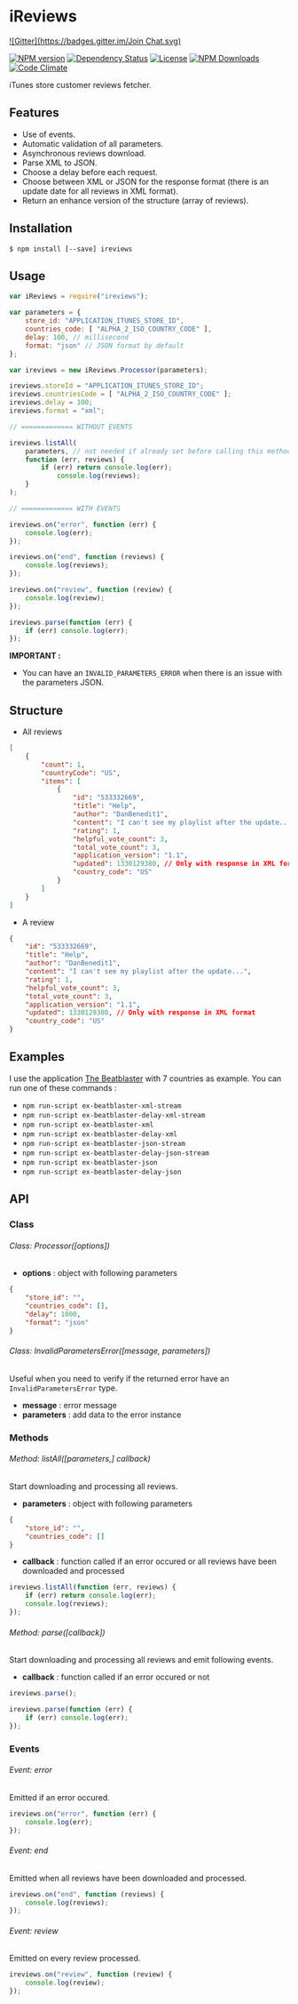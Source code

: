 # iReviews

[![Gitter](https://badges.gitter.im/Join Chat.svg)](https://gitter.im/linitix/ireviews?utm_source=badge&utm_medium=badge&utm_campaign=pr-badge&utm_content=badge)

[![NPM version](https://img.shields.io/npm/v/ireviews.svg?style=flat-square)](http://badge.fury.io/js/ireviews)
[![Dependency Status](https://img.shields.io/david/linitix/ireviews.svg?style=flat-square)](https://david-dm.org/linitix/ireviews)
[![License](https://img.shields.io/npm/l/ireviews.svg?style=flat-square)]()
[![NPM Downloads](https://img.shields.io/npm/dm/ireviews.svg?style=flat-square)]()
[![Code Climate](https://img.shields.io/codeclimate/github/linitix/ireviews.svg?style=flat-square)](https://codeclimate.com/github/linitix/ireviews)

iTunes store customer reviews fetcher.

## Features

* Use of events.
* Automatic validation of all parameters.
* Asynchronous reviews download.
* Parse XML to JSON.
* Choose a delay before each request.
* Choose between XML or JSON for the response format (there is an update date for all reviews in XML format).
* Return an enhance version of the structure (array of reviews).

## Installation

```
$ npm install [--save] ireviews
```

## Usage

```javascript
var iReviews = require("ireviews");

var parameters = {
	store_id: "APPLICATION_ITUNES_STORE_ID",
	countries_code: [ "ALPHA_2_ISO_COUNTRY_CODE" ],
	delay: 100, // millisecond
	format: "json" // JSON format by default
};

var ireviews = new iReviews.Processor(parameters);

ireviews.storeId = "APPLICATION_ITUNES_STORE_ID";
ireviews.countriesCode = [ "ALPHA_2_ISO_COUNTRY_CODE" ];
ireviews.delay = 100;
ireviews.format = "xml";

// ============= WITHOUT EVENTS

ireviews.listAll(
	parameters, // not needed if already set before calling this method
	function (err, reviews) {
		if (err) return console.log(err);
			console.log(reviews);
	}
);

// ============= WITH EVENTS

ireviews.on("error", function (err) {
	console.log(err);
});

ireviews.on("end", function (reviews) {
	console.log(reviews);
});

ireviews.on("review", function (review) {
	console.log(review);
});

ireviews.parse(function (err) {
	if (err) console.log(err);
});
```

**IMPORTANT :**

* You can have an `INVALID_PARAMETERS_ERROR` when there is an issue with the parameters JSON.

## Structure

* All reviews

```json
[
	{
    	"count": 1,
        "countryCode": "US",
        "items": [
            {
                "id": "533332669",
                "title": "Help",
                "author": "DanBenedit1",
                "content": "I can't see my playlist after the update...",
                "rating": 1,
                "helpful_vote_count": 3,
                "total_vote_count": 3,
                "application_version": "1.1",
                "updated": 1330129380, // Only with response in XML format
                "country_code": "US"
            }
        ]
    }
]
```

* A review

```json
{
	"id": "533332669",
    "title": "Help",
    "author": "DanBenedit1",
    "content": "I can't see my playlist after the update...",
    "rating": 1,
    "helpful_vote_count": 3,
    "total_vote_count": 3,
    "application_version": "1.1",
    "updated": 1330129380, // Only with response in XML format
    "country_code": "US"
}
```

## Examples

I use the application [The Beatblaster](https://itunes.apple.com/us/app/the-beatblaster/id493081063?mt=8) with 7 countries as example. You can run one of these commands :

* `npm run-script ex-beatblaster-xml-stream`
* `npm run-script ex-beatblaster-delay-xml-stream`
* `npm run-script ex-beatblaster-xml`
* `npm run-script ex-beatblaster-delay-xml`
* `npm run-script ex-beatblaster-json-stream`
* `npm run-script ex-beatblaster-delay-json-stream`
* `npm run-script ex-beatblaster-json`
* `npm run-script ex-beatblaster-delay-json`

## API

### Class

###### Class: Processor([options])

* **options** : object with following parameters

```json
{
	"store_id": "",
    "countries_code": [],
    "delay": 1000,
    "format": "json"
}
```

###### Class: InvalidParametersError([message, parameters])

Useful when you need to verify if the returned error have an `InvalidParametersError` type.

* **message** : error message
* **parameters** : add data to the error instance

### Methods

###### Method: listAll([parameters,] callback)

Start downloading and processing all reviews.

* **parameters** : object with following parameters

```json
{
	"store_id": "",
    "countries_code": []
}
```

* **callback** : function called if an error occured or all reviews have been downloaded and processed

```javascript
ireviews.listAll(function (err, reviews) {
	if (err) return console.log(err);
    console.log(reviews);
});
```

###### Method: parse([callback])

Start downloading and processing all reviews and emit following events.

* **callback** : function called if an error occured or not

```javascript
ireviews.parse();

ireviews.parse(function (err) {
	if (err) console.log(err);
});
```

### Events

###### Event: error

Emitted if an error occured.

```javascript
ireviews.on("error", function (err) {
	console.log(err);
});
```

###### Event: end

Emitted when all reviews have been downloaded and processed.

```javascript
ireviews.on("end", function (reviews) {
	console.log(reviews);
});
```

###### Event: review

Emitted on every review processed.

```javascript
ireviews.on("review", function (review) {
	console.log(review);
});
```
